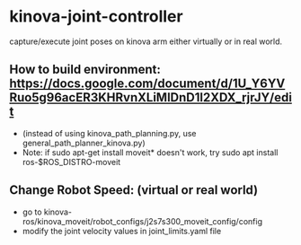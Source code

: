 # kinova-joint-controller
capture/execute joint poses on kinova arm either virtually or in real world.

## How to build environment: https://docs.google.com/document/d/1U_Y6YVRuo5g96acER3KHRvnXLiMlDnD1l2XDX_rjrJY/edit
- (instead of using kinova_path_planning.py, use general_path_planner_kinova.py)
- Note: if sudo apt-get install moveit* doesn't work, try sudo apt install ros-$ROS_DISTRO-moveit

## Change Robot Speed: (virtual or real world)
- go to kinova-ros/kinova_moveit/robot_configs/j2s7s300_moveit_config/config
- modify the joint velocity values in joint_limits.yaml file
